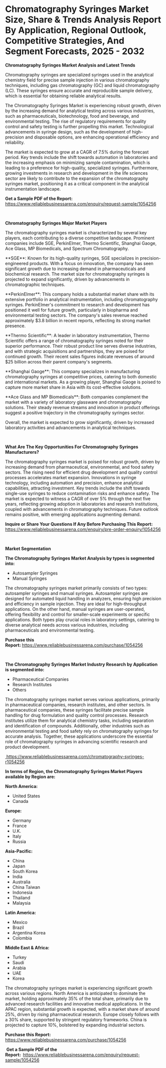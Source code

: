 <p><h1>Chromatography Syringes Market Size, Share & Trends Analysis Report By Application, Regional Outlook, Competitive Strategies, And Segment Forecasts, 2025 - 2032</h1></p><p><strong>Chromatography Syringes Market Analysis and Latest Trends</strong></p>
<p><p>Chromatography syringes are specialized syringes used in the analytical chemistry field for precise sample injection in various chromatography techniques, including gas chromatography (GC) and liquid chromatography (LC). These syringes ensure accurate and reproducible sample delivery, which is essential for obtaining reliable analytical results.</p><p>The Chromatography Syringes Market is experiencing robust growth, driven by the increasing demand for analytical testing across various industries, such as pharmaceuticals, biotechnology, food and beverage, and environmental testing. The rise of regulatory requirements for quality control and safety testing is further propelling this market. Technological advancements in syringe design, such as the development of high-precision and disposable options, are enhancing operational efficiency and reliability.</p><p>The market is expected to grow at a CAGR of 7.5% during the forecast period. Key trends include the shift towards automation in laboratories and the increasing emphasis on minimizing sample contamination, which is leading to a preference for high-quality, specialized syringes. Furthermore, growing investments in research and development in the life sciences sector are likely to contribute to the expansion of the chromatography syringes market, positioning it as a critical component in the analytical instrumentation landscape.</p></p>
<p><strong>Get a Sample PDF of the Report:&nbsp;</strong> <a href="https://www.reliablebusinessarena.com/enquiry/request-sample/1054256?utm_campaign=2185&utm_medium=2&utm_source=Github&utm_content=ia&utm_term=14042025&utm_id=chromatography-syringes">https://www.reliablebusinessarena.com/enquiry/request-sample/1054256</a></p>
<p>&nbsp;</p>
<p><strong>Chromatography Syringes Major Market Players</strong></p>
<p><p>The chromatography syringes market is characterized by several key players, each contributing to a diverse competitive landscape. Prominent companies include SGE, PerkinElmer, Thermo Scientific, Shanghai Gaoge, Ace Glass, MP Biomedicals, and Spectrum Chromatography.</p><p>**SGE**: Known for its high-quality syringes, SGE specializes in precision-engineered products. With a focus on innovation, the company has seen significant growth due to increasing demand in pharmaceuticals and biochemical research. The market size for chromatography syringes is projected to expand significantly, driven by advancements in chromatographic techniques.</p><p>**PerkinElmer**: This company holds a substantial market share with its extensive portfolio in analytical instrumentation, including chromatography syringes. PerkinElmer's commitment to research and development has positioned it well for future growth, particularly in biopharma and environmental testing sectors. The company's sales revenue reached approximately $3.8 billion in recent reports, reflecting its strong market presence.</p><p>**Thermo Scientific**: A leader in laboratory instrumentation, Thermo Scientific offers a range of chromatography syringes noted for their superior performance. Their robust product line serves diverse industries, and with strategic acquisitions and partnerships, they are poised for continued growth. Their recent sales figures indicate revenues of around $25 billion across their parent company's segments.</p><p>**Shanghai Gaoge**: This company specializes in manufacturing chromatography syringes at competitive prices, catering to both domestic and international markets. As a growing player, Shanghai Gaoge is poised to capture more market share in Asia with its cost-effective solutions.</p><p>**Ace Glass and MP Biomedicals**: Both companies complement the market with a variety of laboratory glassware and chromatography solutions. Their steady revenue streams and innovation in product offerings suggest a positive trajectory in the chromatography syringes sector.</p><p>Overall, the market is expected to grow significantly, driven by increased laboratory activities and advancements in analytical techniques.</p></p>
<p>&nbsp;</p>
<p><strong>What Are The Key Opportunities For Chromatography Syringes Manufacturers?</strong></p>
<p><p>The chromatography syringes market is poised for robust growth, driven by increasing demand from pharmaceutical, environmental, and food safety sectors. The rising need for efficient drug development and quality control processes accelerates market expansion. Innovations in syringe technology, including automation and precision, enhance analytical capabilities, attracting investment. Key trends include the shift towards single-use syringes to reduce contamination risks and enhance safety. The market is expected to witness a CAGR of over 5% through the next five years, reflecting growing adoption in laboratories and research institutions, coupled with advancements in chromatography techniques. Future outlook remains positive, with emerging applications augmenting demand.</p></p>
<p><strong>Inquire or Share Your Questions If Any Before Purchasing This Report:</strong> <a href="https://www.reliablebusinessarena.com/enquiry/pre-order-enquiry/1054256?utm_campaign=2185&utm_medium=2&utm_source=Github&utm_content=ia&utm_term=14042025&utm_id=chromatography-syringes">https://www.reliablebusinessarena.com/enquiry/pre-order-enquiry/1054256</a></p>
<p>&nbsp;</p>
<p><strong>Market Segmentation</strong></p>
<p><strong>The Chromatography Syringes Market Analysis by types is segmented into:</strong></p>
<p><ul><li>Autosampler Syringes</li><li>Manual Syringes</li></ul></p>
<p><p>The chromatography syringes market primarily consists of two types: autosampler syringes and manual syringes. Autosampler syringes are designed for automated liquid handling in analyzers, ensuring high precision and efficiency in sample injection. They are ideal for high-throughput applications. On the other hand, manual syringes are user-operated, offering flexibility and control for smaller-scale experiments or specific applications. Both types play crucial roles in laboratory settings, catering to diverse analytical needs across various industries, including pharmaceuticals and environmental testing.</p></p>
<p><strong>Purchase this Report:&nbsp;</strong><a href="https://www.reliablebusinessarena.com/purchase/1054256?utm_campaign=2185&utm_medium=2&utm_source=Github&utm_content=ia&utm_term=14042025&utm_id=chromatography-syringes">https://www.reliablebusinessarena.com/purchase/1054256</a></p>
<p>&nbsp;</p>
<p><strong>The Chromatography Syringes Market Industry Research by Application is segmented into:</strong></p>
<p><ul><li>Pharmaceutical Companies</li><li>Research Institutes</li><li>Others</li></ul></p>
<p><p>The chromatography syringes market serves various applications, primarily in pharmaceutical companies, research institutes, and other sectors. In pharmaceutical companies, these syringes facilitate precise sample handling for drug formulation and quality control processes. Research institutes utilize them for analytical chemistry tasks, including separation and identification of compounds. Additionally, other industries such as environmental testing and food safety rely on chromatography syringes for accurate analysis. Together, these applications underscore the essential role of chromatography syringes in advancing scientific research and product development.</p></p>
<p><a href="https://www.reliablebusinessarena.com/chromatography-syringes-r1054256?utm_campaign=2185&utm_medium=2&utm_source=Github&utm_content=ia&utm_term=14042025&utm_id=chromatography-syringes">&nbsp;https://www.reliablebusinessarena.com/chromatography-syringes-r1054256</a></p>
<p><strong>In terms of Region, the Chromatography Syringes Market Players available by Region are:</strong></p>
<p>
    <p> <strong> North America: </strong>
        <ul>
            <li>United States</li>
            <li>Canada</li>
        </ul>
        </p> 
    <p> <strong> Europe: </strong>
        <ul>
            <li>Germany</li>
            <li>France</li>
            <li>U.K.</li>
            <li>Italy</li>
            <li>Russia</li>
        </ul>
        </p> 
    <p> <strong> Asia-Pacific: </strong>
        <ul>
            <li>China</li>
            <li>Japan</li>
            <li>South Korea</li>
            <li>India</li>
            <li>Australia</li>
            <li>China Taiwan</li>
            <li>Indonesia</li>
            <li>Thailand</li>
            <li>Malaysia</li>
        </ul>
        </p> 
    <p> <strong> Latin America: </strong>
        <ul>
            <li>Mexico</li>
            <li>Brazil</li>
            <li>Argentina Korea</li>
            <li>Colombia</li>
        </ul>
        </p> 
    <p> <strong> Middle East & Africa: </strong>
        <ul>
            <li>Turkey</li>
            <li>Saudi</li>
            <li>Arabia</li>
            <li>UAE</li>
            <li>Korea</li>
        </ul>
    </p>
    </p>
<p><p>The chromatography syringes market is experiencing significant growth across various regions. North America is anticipated to dominate the market, holding approximately 35% of the total share, primarily due to advanced research facilities and innovative medical applications. In the APAC region, substantial growth is expected, with a market share of around 25%, driven by rising pharmaceutical research. Europe closely follows with a 30% share, supported by stringent regulatory frameworks. China is projected to capture 10%, bolstered by expanding industrial sectors.</p></p>
<p><strong>Purchase this Report: </strong><a href="https://www.reliablebusinessarena.com/purchase/1054256?utm_campaign=2185&utm_medium=2&utm_source=Github&utm_content=ia&utm_term=14042025&utm_id=chromatography-syringes">https://www.reliablebusinessarena.com/purchase/1054256</a></p>
<p>&nbsp;<strong>Get a Sample PDF of the Report:&nbsp;&nbsp;</strong><a href="https://www.reliablebusinessarena.com/enquiry/request-sample/1054256?utm_campaign=2185&utm_medium=2&utm_source=Github&utm_content=ia&utm_term=14042025&utm_id=chromatography-syringes">https://www.reliablebusinessarena.com/enquiry/request-sample/1054256</a></p>
<p><strong></strong></p>
<p><p></p><p></p><p></p></p>